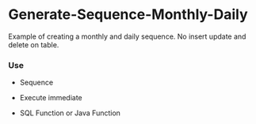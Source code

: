# Generate-Sequence-Monthly-Daily

Example of creating a monthly and daily sequence. No insert update and delete on table.

### Use

- Sequence

- Execute immediate

- SQL Function or Java Function
